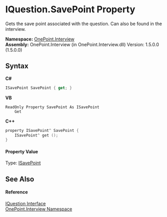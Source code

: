 # IQuestion.SavePoint Property 
 

Gets the save point associated with the question. Can also be found in the interview.

**Namespace:**&nbsp;<a href="N_OnePoint_Interview">OnePoint.Interview</a><br />**Assembly:**&nbsp;OnePoint.Interview (in OnePoint.Interview.dll) Version: 1.5.0.0 (1.5.0.0)

## Syntax

**C#**<br />
``` C#
ISavePoint SavePoint { get; }
```

**VB**<br />
``` VB
ReadOnly Property SavePoint As ISavePoint
	Get
```

**C++**<br />
``` C++
property ISavePoint^ SavePoint {
	ISavePoint^ get ();
}
```


#### Property Value
Type: <a href="T_OnePoint_Interview_ISavePoint">ISavePoint</a>

## See Also


#### Reference
<a href="T_OnePoint_Interview_IQuestion">IQuestion Interface</a><br /><a href="N_OnePoint_Interview">OnePoint.Interview Namespace</a><br />
